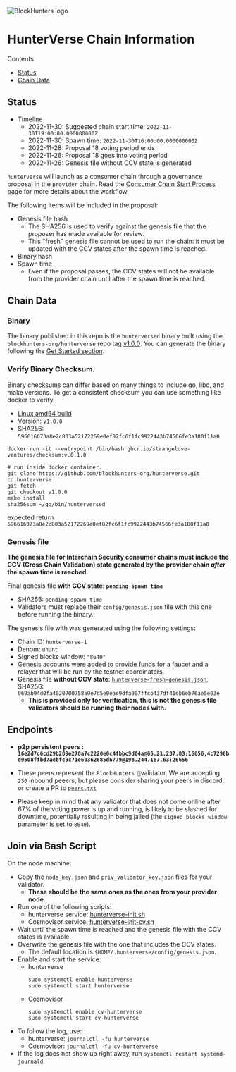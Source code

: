 ![BlockHunters logo](https://blockhunters.org/_nuxt/img/logo.eca778a.png)
# HunterVerse Chain Information

Contents

* [Status](#status)
* [Chain Data](#chain-data)

## Status

* Timeline
  * 2022-11-30: Suggested chain start time: `2022-11-30T19:00:00.000000000Z`
  * 2022-11-30: Spawn time: `2022-11-30T16:00:00.000000000Z`
  * 2022-11-28: Proposal 18 voting period ends
  * 2022-11-26: Proposal 18 goes into voting period
  * 2022-11-26: Genesis file without CCV state is generated

`hunterverse` will launch as a consumer chain through a governance proposal in the `provider` chain. Read the [Consumer Chain Start Process](/docs/Consumer-Chain-Start-Process.md) page for more details about the workflow.

The following items will be included in the proposal:
* Genesis file hash
  * The SHA256 is used to verify against the genesis file that the proposer has made available for review.
  * This "fresh" genesis file cannot be used to run the chain: it must be updated with the CCV states after the spawn time is reached.
* Binary hash
* Spawn time
  * Even if the proposal passes, the CCV states will not be available from the provider chain until after the spawn time is reached.

## Chain Data

### Binary

The binary published in this repo is the `hunterversed` binary built using the `blockhunters-org/hunterverse` repo tag [v1.0.0](https://github.com/blockhunters-org/hunterverse/releases/tag/v1.0.0). You can generate the binary following the [Get Started section](https://github.com/blockhunters-org/hunterverse/tree/v1.0.0#get-started). 

### Verify Binary Checksum.
Binary checksums can differ based on many things to include go, libc, and make versions. To get a consistent checksum you can use something like docker to verify.

  * [Linux amd64 build](hunterversed)
  * Version: `v1.0.0`
  * SHA256: `596616073a8e2c803a52172269e0ef82fc6f1fc9922443b74566fe3a180f11a0`

  ```
  docker run -it --entrypoint /bin/bash ghcr.io/strangelove-ventures/checksum:v.0.1.0
  ```
  ```
  # run inside docker container.
  git clone https://github.com/blockhunters-org/hunterverse.git
  cd hunterverse
  git fetch
  git checkout v1.0.0
  make install
  sha256sum ~/go/bin/hunterversed
  ```
  expected return `596616073a8e2c803a52172269e0ef82fc6f1fc9922443b74566fe3a180f11a0`

### Genesis file

**The genesis file for Interchain Security consumer chains must include the CCV (Cross Chain Validation) state generated by the provider chain _after_ the spawn time is reached.**

Final genesis file **with CCV state**: **`pending spawn time`**
- SHA256: `pending spawn time`
- Validators must replace their `config/genesis.json` file with this one before running the binary.

The genesis file with was generated using the following settings:

* Chain ID: `hunterverse-1`
* Denom: `uhunt`
* Signed blocks window: `"8640"`
* Genesis accounts were added to provide funds for a faucet and a relayer that will be run by the testnet coordinators.
* Genesis file **without CCV state**: [`hunterverse-fresh-genesis.json`](hunterverse-fresh-genesis.json), SHA256: `969ab94d0fa4020700758a9e7d5e0eae9dfa907ffcb437df41eb6eb76ae5e03e`
  * **This is provided only for verification, this is not the genesis file validators should be running their nodes with.**

## Endpoints

* **p2p persistent peers : `16e2d7c6cd29b289e278a7c2220e0c4fbbc9d04a@65.21.237.83:16656,4c7296bd9508ffbd7aebfc9c71e60362685d6779@198.244.167.63:26656`**
* These peers represent the `BlockHunters 🎯`validator. We are accepting `250` inbound peeers, but please consider sharing your peers in discord, or create a PR to [`peers.txt`](peers.txt)

* Please keep in mind that any validator that does not come online after 67% of the voting power is up and running, is likely to be slashed for downtime, potentially resulting in being jailed (the `signed_blocks_window` parameter is set to `8640`).

## Join via Bash Script

On the node machine:
- Copy the `node_key.json` and `priv_validator_key.json` files for your validator.
  - **These should be the same ones as the ones from your provider node**.
- Run one of the following scripts:
  - hunterverse service: [hunterverse-init.sh](hunterverse-init.sh)
  - Cosmovisor service: [hunterverse-init-cv.sh](hunterverse-init-cv.sh)
- Wait until the spawn time is reached and the genesis file with the CCV states is available.
- Overwrite the genesis file with the one that includes the CCV states.
  - The default location is `$HOME/.hunterverse/config/genesis.json`.
- Enable and start the service:
  - hunterverse
    ```
    sudo systemctl enable hunterverse
    sudo systemctl start hunterverse
    ```
  - Cosmovisor
    ```
    sudo systemctl enable cv-hunterverse
    sudo systemctl start cv-hunterverse
    ```
- To follow the log, use:
  - hunterverse: `journalctl -fu hunterverse`
  - Cosmovisor: `journalctl -fu cv-hunterverse`
- If the log does not show up right away, run `systemctl restart systemd-journald`.